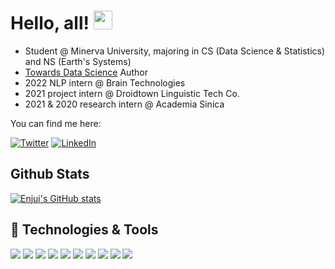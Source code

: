 <!--
**enjuichang/enjuichang** is a ✨ _special_ ✨ repository because its `README.md` (this file) appears on your GitHub profile.

Here are some ideas to get you started:

- 🔭 I’m currently working on ...
- 🌱 I’m currently learning ...
- 👯 I’m looking to collaborate on ...
- 🤔 I’m looking for help with ...
- 💬 Ask me about ...
- 📫 How to reach me: ...
- 😄 Pronouns: ...
- ⚡ Fun fact: ...
-->

<!-- Text -->

# Hello, all! <img src="https://raw.githubusercontent.com/MartinHeinz/MartinHeinz/master/wave.gif" width="30px">

- Student @ Minerva University, majoring in CS (Data Science & Statistics) and NS (Earth's Systems)
- [Towards Data Science](https://medium.com/@enjui.chang) Author
- 2022 NLP intern @ Brain Technologies
- 2021 project intern @ Droidtown Linguistic Tech Co.
- 2021 & 2020 research intern @ Academia Sinica

You can find me here:

[![Twitter][1.2]][1]
 [![LinkedIn][2.2]][2]

##  Github Stats
[![Enjui's GitHub stats](https://github-readme-stats.vercel.app/api?username=enjuichang)](https://github.com/enjuichang/github-readme-stats)


## 🔧 Technologies & Tools
![](https://img.shields.io/badge/OS-Linux-informational?style=flat&logo=linux&logoColor=white&color=2bbc8a)
![](https://img.shields.io/badge/Shell-Shell-informational?style=flat&logo=gnu-bash&logoColor=white&color=2bbc8a)
![](https://img.shields.io/badge/Code-Python-informational?style=flat&logo=python&logoColor=white&color=2bbc8a)
![](https://img.shields.io/badge/Code-R-informational?style=flat&logo=r&logoColor=white&color=2bbc8a)
![](https://img.shields.io/badge/GIS-GIS-informational?style=flat&logo=qgis&logoColor=white&color=2bbc8a)
![](https://img.shields.io/badge/Code-Swift-informational?style=flat&logo=swift&logoColor=white&color=2bbc8a)
![](https://img.shields.io/badge/Code-React-informational?style=flat&logo=react&logoColor=white&color=2bbc8a)
![](https://img.shields.io/badge/Code-JavaScript-informational?style=flat&logo=javascript&logoColor=white&color=2bbc8a)
![](https://img.shields.io/badge/Code-HTML-informational?style=flat&logo=html&logoColor=white&color=2bbc8a)
![](https://img.shields.io/badge/Code-TailwindCSS-informational?style=flat&logo=tailwindcss&logoColor=white&color=2bbc8a)






<!-- Icons -->

[1.2]: https://img.shields.io/badge/Twitter-1DA1F2?style=for-the-badge&logo=twitter&logoColor=white
[2.2]: https://img.shields.io/badge/LinkedIn-0077B5?style=for-the-badge&logo=linkedin&logoColor=white
<!-- Links to your social media accounts -->

[1]: https://twitter.com/7t_eric
[2]: https://www.linkedin.com/in/enjui-chang/
